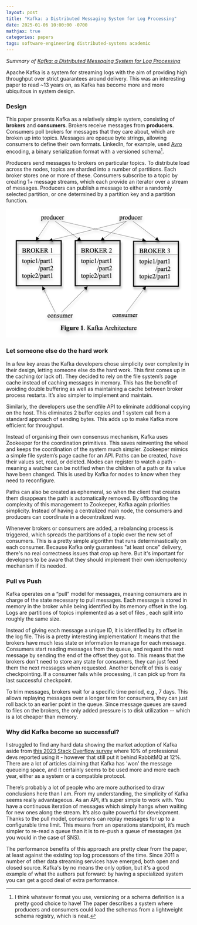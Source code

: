 ```yaml
---
layout: post
title: "Kafka: a Distributed Messaging System for Log Processing"
date: 2025-01-06 10:00:00 -0700
mathjax: true
categories: papers
tags: software-engineering distributed-systems academic 
---
```


_Summary of [Kafka: a Distributed Messaging System for Log Processing](https://www.microsoft.com/en-us/research/wp-content/uploads/2017/09/Kafka.pdf)_

Apache Kafka is a system for streaming logs with the aim of providing high throughput over strict guarantees around delivery. This was an interesting paper to read ~13 years on, as Kafka has become more and more ubiquitous in system design.

<!--more-->

### Design

This paper presents Kafka as a relatively simple system, consisting of **brokers** and **consumers**. Brokers receive messages from **producers**. Consumers poll brokers for messages that they care about, which are broken up into topics. Messages are opaque byte strings, allowing consumers to define their own formats. LinkedIn, for example, used [Avro](https://en.wikipedia.org/wiki/Apache_Avro) encoding, a binary serialization format with a versioned schema[^1].

[^1]: I think whatever format you use, versioning or a schema definition is a pretty good choice to have! The paper describes a system where producers and consumers could load the schemas from a lightweight schema registry, which is neat.

Producers send messages to brokers on particular topics. To distribute load across the nodes, topics are sharded into a number of partitions. Each broker stores one or more of these. Consumers subscribe to a topic by creating 1+ message streams, which each provide an iterator over a stream of messages. Producers can publish a message to either a randomly selected partition, or one determined by a partition key and a partition function. 

![Kafka design](/assets/2025/kafka-design.png)

### Let someone else do the hard work

In a few key areas the Kafka developers chose simplicity over complexity in their design, letting someone else do the hard work. This first comes up in the caching (or lack of). They decided to rely on the file system’s page cache instead of caching messages in memory. This has the benefit of avoiding double buffering as well as maintaining a cache between broker process restarts. It’s also simpler to implement and maintain.

Similarly, the developers use the sendfile API to eliminate additional copying on the host. This eliminates 2 buffer copies and 1 system call from a standard approach of sending bytes. This adds up to make Kafka more efficient for throughput.

Instead of organising their own consensus mechanism, Kafka uses Zookeeper for the coordination primitives. This saves reinventing the wheel and keeps the coordination of the system much simpler. Zookeeper mimics a simple file system’s page cache for an API. Paths can be created, have their values set, read, or deleted. Nodes can register to watch a path - meaning a watcher can be notified when the children of a path or its value have been changed. This is used by Kafka for nodes to know when they need to reconfigure.

Paths can also be created as ephemeral, so when the client that creates them disappears the path is automatically removed. By offboarding the complexity of this management to Zookeeper, Kafka again priorities simplicity. Instead of having a centralized main node, the consumers and producers can coordinate in a decentralized way. 

Whenever brokers or consumers are added, a rebalancing process is triggered, which spreads the partitions of a topic over the new set of consumers. This is a pretty simple algorithm that runs determinastically on each consumer. Because Kafka only guarantees "at least once" delivery, there's no real correctness issues that crop up here. But it's important for developers to be aware that they should implement their own idempotency mechanism if its needed.

### Pull vs Push

Kafka operates on a “pull” model for messages, meaning consumers are in charge of the state necessary to pull messages. Each message is stored in memory in the broker while being identified by its memory offset in the log. Logs are partitions of topics implemented as a set of files , each split into roughly the same size.

Instead of giving each message a unique ID, it is identified by its offset in the log file. This is a pretty interesting implementation! It means that the brokers have much less state or information to manage for each message. Consumers start reading messages from the queue, and request the next message by sending the end of the offset they got to. This means that the brokers don't need to store any state for consumers, they can just feed them the next messages when requested. Another benefit of this is easy checkpointing. If a consumer fails while processing, it can pick up from its last successful checkpoint.

To trim messages, brokers wait for a specific time period, e.g., 7 days. This allows replaying messages over a longer term for consumers, they can just roll back to an earlier point in the queue. Since message queues are saved to files on the brokers, the only added pressure is to disk utilization -- which is a lot cheaper than memory.

### Why did Kafka become so successful?

I struggled to find any hard data showing the market adoption of Kafka aside from [this 2023 Stack Overflow survey](https://survey.stackoverflow.co/2023/#section-most-popular-technologies-other-frameworks-and-libraries) where 10% of professional devs reported using it - however that still put it behind RabbitMQ at 12%. There are a lot of articles claiming that Kafka has 'won' the message queueing space, and it certainly seems to be used more and more each year, either as a system or a compatible protocol.

There’s probably a lot of people who are more authorised to draw conclusions here than I am. From my understanding, the simplicity of Kafka seems really advantageous. As an API, it’s super simple to work with. You have a continuous iteration of messages which simply hangs when waiting for new ones along the stream. It’s also quite powerful for development. Thanks to the pull model, consumers can replay messages for up to a configurable time limit. This means from an operations standpoint, it’s much simpler to re-read a queue than it is to re-push a queue of messages (as you would in the case of SNS).

The performance benefits of this approach are pretty clear from the paper, at least against the existing top log processors of the time. Since 2011 a number of other data streaming services have emerged, both open and closed source. Kafka's by no means the only option, but it's a good example of what the authors put forward: by having a specialized system you can get a good deal of extra performance. 